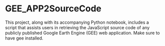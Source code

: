 # GEE_APP2SourceCode
This project, along with its accompanying Python notebook, includes a script that assists users in retrieving the JavaScript source code of any publicly published Google Earth Engine (GEE) web application.
Make sure to have gee installed.
